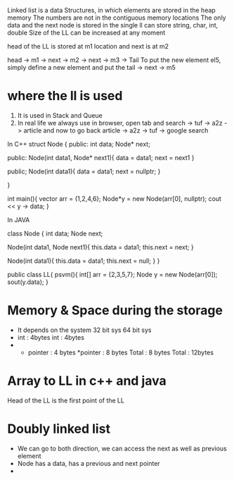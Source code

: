 Linked list is a data Structures, in which elements are stored in the heap memory
The numbers are not in the contiguous memory locations
The only data and the next node is stored in the single ll
can store string, char, int, double
Size of the LL can be increased at any moment


head of the LL is stored at m1 location and next is at m2

head -> m1 -> next -> m2 -> next -> m3 -> Tail
To put the new element el5, simply define a new element and put the tail -> next -> m5


# where the ll is used
1. It is used in Stack and Queue
2. In real life we always use in browser, open tab and search -> tuf -> a2z -> article 
and now to go back article -> a2z -> tuf -> google search



In C++
struct Node {
  public:
  int data;
  Node* next;
 
 public:
 Node(int data1, Node* next1){
  data = data1;
  next = next1
 }

  public;
  Node(int data1){
  data = data1;
  next = nullptr;
  }

}

int main(){
  vector<Int> arr = {1,2,4,6};
  Node*y = new Node(arr[0], nullptr);
  cout << y -> data;
}




In JAVA

class Node {
  int data;
  Node next;

  Node(int data1, Node next1){
    this.data = data1;
    this.next = next;
  }
  
  Node(int data1){
    this.data = data1;
    this.next = null;
  } 
}

public class LL{
  psvm(){
  int[] arr = {2,3,5,7};
  Node y = new Node(arr[0]);
  sout(y.data);
}


# Memory & Space during the storage 
- It depends on the system 
32 bit sys                               64 bit sys
- int : 4bytes                          int : 4bytes
- * pointer : 4 bytes                  *pointer : 8 bytes
Total : 8 bytes                       Total : 12bytes


# Array to LL in c++ and java


Head of the LL is the first point of the LL



# Doubly linked list
* We can go to both direction, we can access the next as well as previous element
* Node has a data, has a previous and next pointer
* 